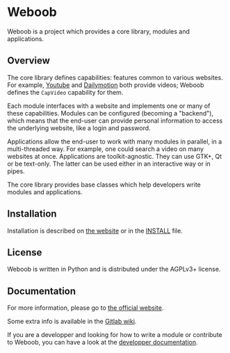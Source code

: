 Weboob
======


Weboob is a project which provides a core library, modules and applications.

## Overview

The core library defines capabilities: features common to various websites.
For example, [Youtube](http://www.youtube.com/) and
[Dailymotion](http://www.dailymotion.com/) both provide videos; Weboob defines
the `CapVideo` capability for them.

Each module interfaces with a website and implements one or many of these
capabilities. Modules can be configured (becoming a "backend"), which means
that the end-user can provide personal information to access the underlying
website, like a login and password.

Applications allow the end-user to work with many modules in parallel,
in a multi-threaded way. For example, one could search a video on
many websites at once. Applications are toolkit-agnostic. They can use GTK+,
Qt or be text-only. The latter can be used either in an interactive way
or in pipes.

The core library provides base classes which help developers write
modules and applications.


## Installation

Installation is described on [the website](http://weboob.org) or in the
[INSTALL](INSTALL) file.

## License

Weboob is written in Python and is distributed under the AGPLv3+ license.

## Documentation

For more information, please go to [the official website](http://weboob.org/).

Some extra info is available in the [Gitlab
wiki](https://git.weboob.org/weboob/devel/wikis/home).

If you are a developper and looking for how to write a module or contribute to
Weboob, you can have a look at the [developper documentation](http://dev.weboob.org/).
